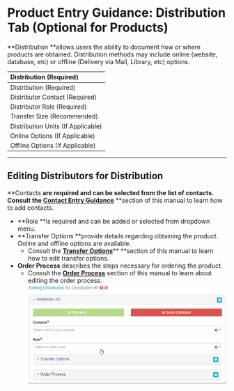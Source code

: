 # Product Entry Guidance: Distribution Tab \(Optional for Products\)

**Distribution **allows users the ability to document how or where products are obtained. Distribution methods may include online \(website, database, etc\) or offline \(Delivery via Mail, Library, etc\) options.

| Distribution \(Required\) |
| :--- |
| Distribution \(Required\) |
| Distributor Contact \(Required\) |
| Distributor Role \(Required\) |
| Transfer Size \(Recommended\) |
| Distribution Units \(If Applicable\) |
| Online Options \(If Applicable\) |
| Offline Options \(If Applicable\) |



---

## Editing Distributors for Distribution

**Contacts **are required and can be selected from the list of contacts. Consult the [**Contact Entry Guidance**](/contacts.md)** **section of this manual to learn how to add contacts.

* **Role **is required and can be added or selected from dropdown menu.
* **Transfer Options **provide details regarding obtaining the product. Online and offline options are available.
  * Consult the [**Transfer Options**](/record/edit/quality/edit-distributors.md)** **section of this manual to learn how to edit transfer options.
* **Order Process** describes the steps necessary for ordering the product. 
  * Consult the [**Order Process**](/record/edit/quality/order-process.md) section of this manual to learn about editing the order process.![](/assets/editing_distributors_for_distribution_window.png)



